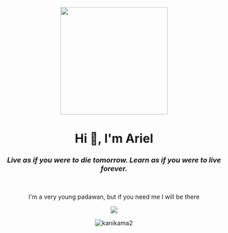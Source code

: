 <div align="center"><img width="250px" src="https://media.giphy.com/media/2W7E1aS87BHsXEiwWq/giphy.gif" /></div>

<h1 align="center">Hi 👋, I'm Ariel</h1>
<h3 align="center"><i>Live as if you were to die tomorrow. Learn as if you were to live forever.</i></h3>

<br />
<div align="center">

I'm a very young padawan, but if you need me I will be there

<img src="https://media.giphy.com/media/ArrVyXcjSzzxe/giphy.gif" /> 

</div>



<p align="center"> <img src="https://komarev.com/ghpvc/?username=kanikama2&label=Profile%20views&color=0e75b6&style=flat" alt="kanikama2" /> </p>
